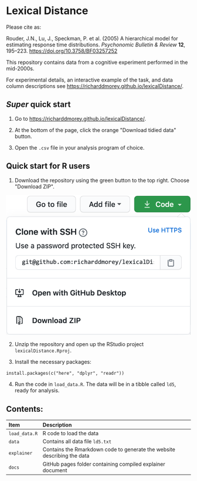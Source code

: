 # Lexical Distance

Please cite as:

Rouder, J.N., Lu, J., Speckman, P. et al. (2005) A hierarchical model for estimating response time distributions. *Psychonomic Bulletin & Review* **12**, 195–223. https://doi.org/10.3758/BF03257252

This repository contains data from a cognitive experiment performed in the mid-2000s. 

For experimental details, an interactive example of the task, and data column descriptions see https://richarddmorey.github.io/lexicalDistance/.

## *Super* quick start

1. Go to https://richarddmorey.github.io/lexicalDistance/.

2. At the bottom of the page, click the orange "Download tidied data" button.

3. Open the `.csv` file in your analysis program of choice.

## Quick start for R users

1. Download the repository using the green button to the top right. Choose "Download ZIP".

![Choose "Download ZIP"](https://raw.githubusercontent.com/richarddmorey/lexicalDistance/master/explainer/include/img/download_code.png)

2. Unzip the repository and open up the RStudio project `lexicalDistance.Rproj`.

3. Install the necessary packages:

```
install.packages(c("here", "dplyr", "readr"))
```

4. Run the code in `load_data.R`. The data will be in a tibble called `ld5`, ready for analysis.

## Contents:

| Item         | Description                             |
|:-------------|:----------------------------------------|
| `load_data.R`| R code to load the data
| `data`       | Contains all data file `ld5.txt`                   |
| `explainer`  | Contains the Rmarkdown code to generate the website describing the data |
| `docs`       | GitHub pages folder containing compiled explainer document |




